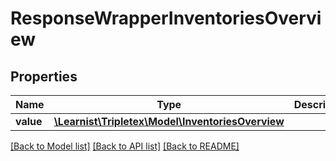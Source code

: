 # ResponseWrapperInventoriesOverview

## Properties
Name | Type | Description | Notes
------------ | ------------- | ------------- | -------------
**value** | [**\Learnist\Tripletex\Model\InventoriesOverview**](InventoriesOverview.md) |  | [optional] 

[[Back to Model list]](../../README.md#documentation-for-models) [[Back to API list]](../../README.md#documentation-for-api-endpoints) [[Back to README]](../../README.md)

